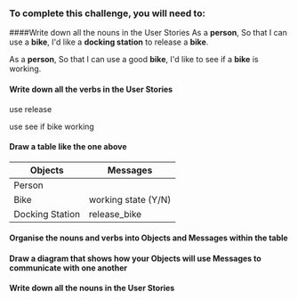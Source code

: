 ### To complete this challenge, you will need to:
####Write down all the nouns in the User Stories
As a **person**,
So that I can use a **bike**,
I'd like a **docking station** to release a **bike**.

As a **person**,
So that I can use a good **bike**,
I'd like to see if a **bike** is working.
#### Write down all the verbs in the User Stories
use release

use see if bike working
#### Draw a table like the one above
Objects  | Messages
------------- | -------------
Person  |
Bike  | working state (Y/N)
Docking Station  | release_bike

#### Organise the nouns and verbs into Objects and Messages within the table
#### Draw a diagram that shows how your Objects will use Messages to communicate with one another

#### Write down all the nouns in the User Stories
